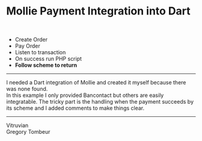 <h1>Mollie Payment Integration into Dart</h1><br>
<ul><li>Create Order</li>
<li>Pay Order</li>
<li>Listen to transaction</li>
<li>On success run PHP script</li>
<li><b>Follow scheme to return</b></li></ul>
<hr>
I needed a Dart integration of Mollie and created it myself because there was none found.<br>
In this example I only provided Bancontact but others are easily integratable.
The tricky part is the handling when the payment succeeds by its scheme and I added comments to make things clear.
<br><hr>
Vitruvian<br>
Gregory Tombeur




